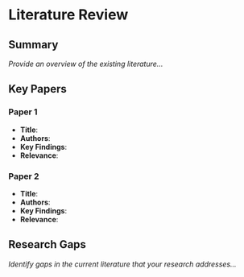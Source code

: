 



# Literature Review

## Summary

*Provide an overview of the existing literature...*

## Key Papers

### Paper 1
- **Title**: 
- **Authors**: 
- **Key Findings**: 
- **Relevance**: 

### Paper 2
- **Title**: 
- **Authors**: 
- **Key Findings**: 
- **Relevance**: 

## Research Gaps

*Identify gaps in the current literature that your research addresses...*



